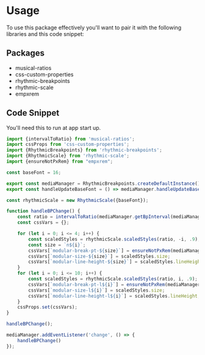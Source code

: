 # Usage

To use this package effectively you'll want to pair it with the following libraries and this code snippet:

## Packages

- musical-ratios
- css-custom-properties
- rhythmic-breakpoints
- rhythmic-scale
- empxrem

## Code Snippet

You'll need this to run at app start up.

```js
import {intervalToRatio} from 'musical-ratios';
import cssProps from 'css-custom-properties';
import {RhythmicBreakpoints} from 'rhythmic-breakpoints';
import {RhythmicScale} from 'rhythmic-scale';
import {ensureNotPxRem} from "empxrem";

const baseFont = 16;

export const mediaManager = RhythmicBreakpoints.createDefaultInstance();
export const handleUpdateBaseFont = () => mediaManager.handleUpdateBaseFont();

const rhythmicScale = new RhythmicScale({baseFont});

function handleBPChange() {
    const ratio = intervalToRatio(mediaManager.getBpInterval(mediaManager.active));
    const cssVars = {};

    for (let i = 0; i <= 4; i++) {
        const scaledStyles = rhythmicScale.scaledStyles(ratio, -i, .9);
        const size = `n${i}`;
        cssVars[`modular-break-pt-${size}`] = ensureNotPxRem(mediaManager.shiftBreakpoint(mediaManager.active, -i), baseFont);
        cssVars[`modular-size-${size}`] = scaledStyles.size;
        cssVars[`modular-line-height-${size}`] = scaledStyles.lineHeight;
    }
    for (let i = 0; i <= 10; i++) {
        const scaledStyles = rhythmicScale.scaledStyles(ratio, i, .9);
        cssVars[`modular-break-pt-l${i}`] = ensureNotPxRem(mediaManager.shiftBreakpoint(mediaManager.active, i), baseFont);
        cssVars[`modular-size-l${i}`] = scaledStyles.size;
        cssVars[`modular-line-height-l${i}`] = scaledStyles.lineHeight;
    }
    cssProps.set(cssVars);
}

handleBPChange();

mediaManager.addEventListener('change', () => {
    handleBPChange()
});

```
